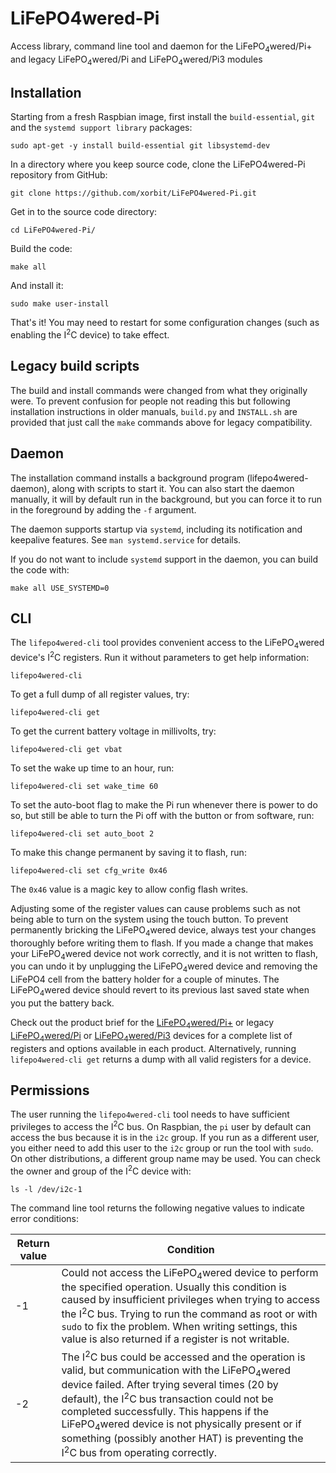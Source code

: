 # LiFePO4wered-Pi
Access library, command line tool and daemon for the LiFePO<sub>4</sub>wered/Pi+ and legacy LiFePO<sub>4</sub>wered/Pi and LiFePO<sub>4</sub>wered/Pi3 modules

## Installation

Starting from a fresh Raspbian image, first install the `build-essential`,
`git` and the `systemd support library` packages:

```
sudo apt-get -y install build-essential git libsystemd-dev
```

In a directory where you keep source code, clone the LiFePO4wered-Pi repository
from GitHub:

```
git clone https://github.com/xorbit/LiFePO4wered-Pi.git
```

Get in to the source code directory:

```
cd LiFePO4wered-Pi/
```

Build the code:

```
make all
```

And install it:

```
sudo make user-install
```

That's it!  You may need to restart for some configuration changes (such as enabling the I<sup>2</sup>C device) to take effect.

## Legacy build scripts

The build and install commands were changed from what they originally were.
To prevent confusion for people not reading this but following installation
instructions in older manuals, `build.py` and `INSTALL.sh` are provided that
just call the `make` commands above for legacy compatibility.

## Daemon

The installation command installs a background program
(lifepo4wered-daemon), along with scripts to start it. You can also start
the daemon manually, it will by default run in the background, but you can force it to run in the foreground by adding the `-f` argument.

The daemon supports startup via `systemd`, including its notification
and keepalive features. See `man systemd.service` for details.

If you do not want to include `systemd` support in the daemon, you can build
the code with:

```
make all USE_SYSTEMD=0
```

## CLI

The `lifepo4wered-cli` tool provides convenient access to the LiFePO<sub>4</sub>wered
device's I<sup>2</sup>C registers.  Run it without parameters to get help information:

```
lifepo4wered-cli
```

To get a full dump of all register values, try:

```
lifepo4wered-cli get
```

To get the current battery voltage in millivolts, try:

```
lifepo4wered-cli get vbat
```

To set the wake up time to an hour, run:

```
lifepo4wered-cli set wake_time 60
```

To set the auto-boot flag to make the Pi run whenever there is power to do so, but still be able to turn the Pi off with the button or from software, run:

```
lifepo4wered-cli set auto_boot 2
```

To make this change permanent by saving it to flash, run:

```
lifepo4wered-cli set cfg_write 0x46
```

The `0x46` value is a magic key to allow config flash writes.

Adjusting some of the register values can cause problems such as not being able
to turn on the system using the touch button.  To prevent permanently bricking
the LiFePO<sub>4</sub>wered device, always test your changes thoroughly before writing them
to flash.  If you made a change that makes your LiFePO<sub>4</sub>wered device not work
correctly, and it is not written to flash, you can undo it by unplugging the
LiFePO<sub>4</sub>wered device and removing the LiFePO4 cell from the battery holder for
a couple of minutes.  The LiFePO<sub>4</sub>wered device should revert to its previous
last saved state when you put the battery back.

Check out the product brief for the
[LiFePO<sub>4</sub>wered/Pi+](https://lifepo4wered.com/files/LiFePO4wered-Pi+-Product-Brief.pdf) or legacy [LiFePO<sub>4</sub>wered/Pi](http://lifepo4wered.com/files/LiFePO4wered-Pi-Product-Brief.pdf) or [LiFePO<sub>4</sub>wered/Pi3](http://lifepo4wered.com/files/LiFePO4wered-Pi3-Product-Brief.pdf) devices for a complete list of registers and options available in each product.  Alternatively, running `lifepo4wered-cli get` returns a dump with all valid registers for a device.

## Permissions

The user running the `lifepo4wered-cli` tool needs to have sufficient
privileges to access the I<sup>2</sup>C bus.  On Raspbian, the `pi` user by default can
access the bus because it is in the `i2c` group.  If you run as a different
user, you either need to add this user to the `i2c` group or run the tool with
`sudo`.  On other distributions, a different group name may be used.  You can
check the owner and group of the I<sup>2</sup>C device with:

```
ls -l /dev/i2c-1
```

The command line tool returns the following negative values to indicate error
conditions:

| Return value | Condition |
| -- | -- |
| -1 | Could not access the LiFePO<sub>4</sub>wered device to perform the specified operation.  Usually this condition is caused by insufficient privileges when trying to access the I<sup>2</sup>C bus.  Trying to run the command as root or with `sudo` to fix the problem.  When writing settings, this value is also returned if a register is not writable. |
| -2 | The I<sup>2</sup>C bus could be accessed and the operation is valid, but communication with the LiFePO<sub>4</sub>wered device failed.  After trying several times (20 by default), the I<sup>2</sup>C bus transaction could not be completed successfully.  This happens if the LiFePO<sub>4</sub>wered device is not physically present or if something (possibly another HAT) is preventing the I<sup>2</sup>C bus from operating correctly. |

